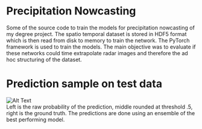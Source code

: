 # Precipitation Nowcasting

Some of the source code to train the models for precipitation nowcasting of my degree project. The spatio temporal dataset is stored in HDF5 format which is then read from disk to memory to train the network. The PyTorch framework is used to train the models. The main objective was to evaluate if these networks could time extrapolate radar images and therefore the ad hoc structuring of the dataset.

# Prediction sample on test data
![Alt Text](https://media.giphy.com/media/ZbZNj4GBCHBpSCHfZV/giphy.gif) <br />
Left is the raw probability of the prediction, middle rounded at threshold .5, right is the ground truth. The predictions are done using an ensemble of the best performing model.
